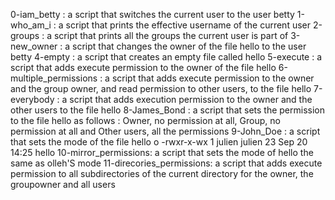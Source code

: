 0-iam_betty : a script that switches the current user to the user betty
1-who_am_i : a script that prints the effective username of the current user
2-groups : a script that prints all the groups the current user is part of
3-new_owner : a script that changes the owner of the file hello to the user betty
4-empty : a script that creates an empty file called hello
5-execute : a script that adds execute permission to the owner of the file hello
6-multiple_permissions : a script that adds execute permission to the owner and the group owner, and read permission to other users, to the file hello
7-everybody : a script that adds execution permission to the owner and the other users to the file hello
8-James_Bond : a script that sets the permission to the file hello as follows : Owner, no permission at all, Group, no permission at all and Other users, all the permissions
9-John_Doe : a script that sets the mode of the file hello o -rwxr-x-wx 1 julien julien 23 Sep 20 14:25 hello
10-mirror_permissions: a script that sets the mode of hello the same as olleh'S mode
11-direcories_permissions: a script that adds execute permission to all subdirectories of the current directory for the owner, the groupowner and all users
